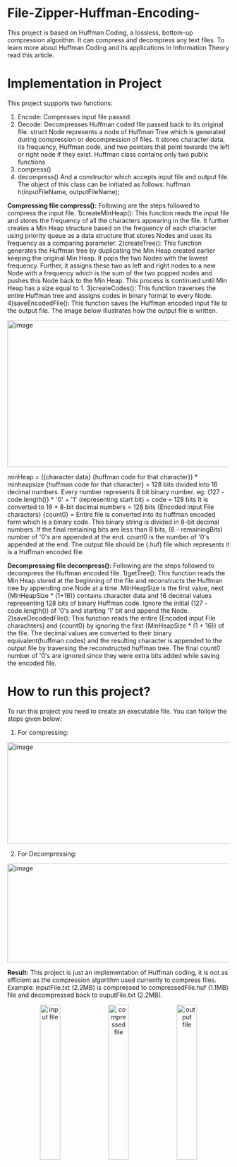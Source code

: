 # File-Zipper-Huffman-Encoding-
This project is based on Huffman Coding, a lossless, bottom-up compression algorithm. It can compress and decompress any text files.
To learn more about Huffman Coding and its applications in Information Theory read this article.

# Implementation in Project
This project supports two functions:
1) Encode: Compresses input file passed.
2) Decode: Decompresses Huffman coded file passed back to its original file.
struct Node represents a node of Huffman Tree which is generated during compression or decompression of files. It stores character data, its frequency, Huffman code, and two pointers that point towards the left or right node if they exist.
Huffman class contains only two public functions
1) compress()
2) decompress()
And a constructor which accepts input file and output file. The object of this class can be initiated as follows: huffman h(inputFileName, outputFileName);

**Compressing file compress():** Following are the steps followed to compress the input file.
1)createMinHeap(): This function reads the input file and stores the frequency of all the characters appearing in the file. It further creates a Min Heap structure based on the frequency of each character using priority queue as a data structure that stores Nodes and uses its frequency as a comparing parameter.
2)createTree(): This function generates the Huffman tree by duplicating the Min Heap created earlier keeping the original Min Heap. It pops the two Nodes with the lowest frequency. Further, it assigns these two as left and right nodes to a new Node with a frequency which is the sum of the two popped nodes and pushes this Node back to the Min Heap. This process is continued until Min Heap has a size equal to 1.
3)createCodes(): This function traverses the entire Huffman tree and assigns codes in binary format to every Node.
4)saveEncodedFile(): This function saves the Huffman encoded input file to the output file. The image below illustrates how the output file is written. 

<img width="940" height="332" alt="image" src="https://github.com/user-attachments/assets/c5c64081-802f-4b97-bebd-937e9b754f51" />

minHeap = ({character data} {huffman code for that character}) * minheapsize
{huffman code for that character} = 128 bits divided into 16 decimal numbers. Every number represents 8 bit binary number.
eg: {127 - code.length()} * '0' + '1' (representing start bit) + code = 128 bits
It is converted to 16 * 8-bit decimal numbers = 128 bits
{Encoded input File characters} {count0} = Entire file is converted into its huffman encoded form which is a binary code. This binary string is divided in 8-bit decimal numbers. If the final remaining bits are less than 8 bits, (8 - remainingBits) number of '0's are appended at the end. count0 is the number of '0's appended at the end.
The output file should be (.huf) file which represents it is a Huffman encoded file.

**Decompressing file decompress():** Following are the steps followed to decompress the Huffman encoded file.
1)getTree(): This function reads the Min Heap stored at the beginning of the file and reconstructs the Huffman tree by appending one Node at a time. MinHeapSize is the first value, next {MinHeapSize * (1+16)} contains character data and 16 decimal values representing 128 bits of binary Huffman code. Ignore the initial (127 - code.length()) of '0's and starting '1' bit and append the Node.
2)saveDecodedFile(): This function reads the entire {Encoded input File charachters} and {count0} by ignoring the first {MinHeapSize * (1 + 16)} of the file. The decimal values are converted to their binary equivalent(huffman codes) and the resulting character is appended to the output file by traversing the reconstructed huffman tree. The final count0 number of '0's are ignored since they were extra bits added while saving the encoded file.

# How to run this project?
To run this project you need to create an executable file. You can follow the steps given below:
1) For compressing:
<img width="940" height="230" alt="image" src="https://github.com/user-attachments/assets/521977ef-e53e-4da1-b329-27acd36721c3" />

2) For Decompressing:
<img width="940" height="224" alt="image" src="https://github.com/user-attachments/assets/f643652f-79cf-43ef-918e-50c5aab33ae7" />

**Result:** This project is just an implementation of Huffman coding, it is not as efficient as the compression algorithm used currently to compress files.
Example: inputFile.txt (2.2MB) is compressed to compressedFile.huf (1.1MB) file and decompressed back to ouputFile.txt (2.2MB). 

<p align="center">
  <img width="30%" alt="input file" src="https://github.com/user-attachments/assets/4914d813-336a-4819-a746-56f22127c531" />
  <img width="30%" alt="compressed file" src="https://github.com/user-attachments/assets/d9b06600-0abd-424f-a9eb-c801f316eb9d" />
  <img width="30%" alt="output file" src="https://github.com/user-attachments/assets/d695bfa1-a6d4-49c6-99fc-f89ebe5a25d9" />
</p>  


